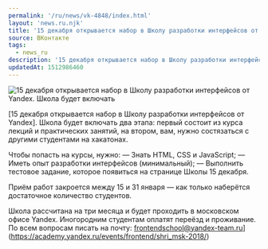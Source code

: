 ```yaml
---
permalink: '/ru/news/vk-4848/index.html'
layout: 'news.ru.njk'
title: '15 декабря открывается набор в Школу разработки интерфейсов от Yandex.'
source: ВКонтакте
tags:
  - news_ru
description: '15 декабря открывается набор в Школу разработки интерфейсов от Yandex.'
updatedAt: 1512986460
---
```

![15 декабря открывается набор в Школу разработки интерфейсов от Yandex. Школа будет включать](https://sun9-63.userapi.com/c841335/v841335193/58e66/OVZOUyvUe4Q.jpg)

[15 декабря открывается набор в Школу разработки интерфейсов от Yandex]. Школа будет включать два этапа: первый состоит из курса лекций и практических занятий, на втором, вам, нужно состязаться с другими студентами на хакатонах.

Чтобы попасть на курсы, нужно:
— Знать HTML, CSS и JavaScript;
— Иметь опыт разработки интерфейсов (минимальный);
— Выполнить тестовое задание, которое появиться на странице Школы 15 декабря.

Приём работ закроется между 15 и 31 января — как только наберётся достаточное количество студентов.

Школа рассчитана на три месяца и будет проходить в московском офисе Yandex. Иногородним студентам оплатят переёзд и проживание.
По всем вопросам писать на почту: frontendschool@yandex-team.ru](https://academy.yandex.ru/events/frontend/shri_msk-2018/)
